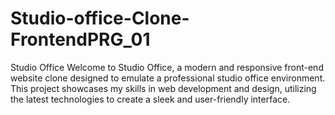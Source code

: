 ﻿# Studio-office-Clone-FrontendPRG_01
Studio Office
Welcome to Studio Office, a modern and responsive front-end website clone designed to emulate a professional studio office environment. This project showcases my skills in web development and design, utilizing the latest technologies to create a sleek and user-friendly interface.
